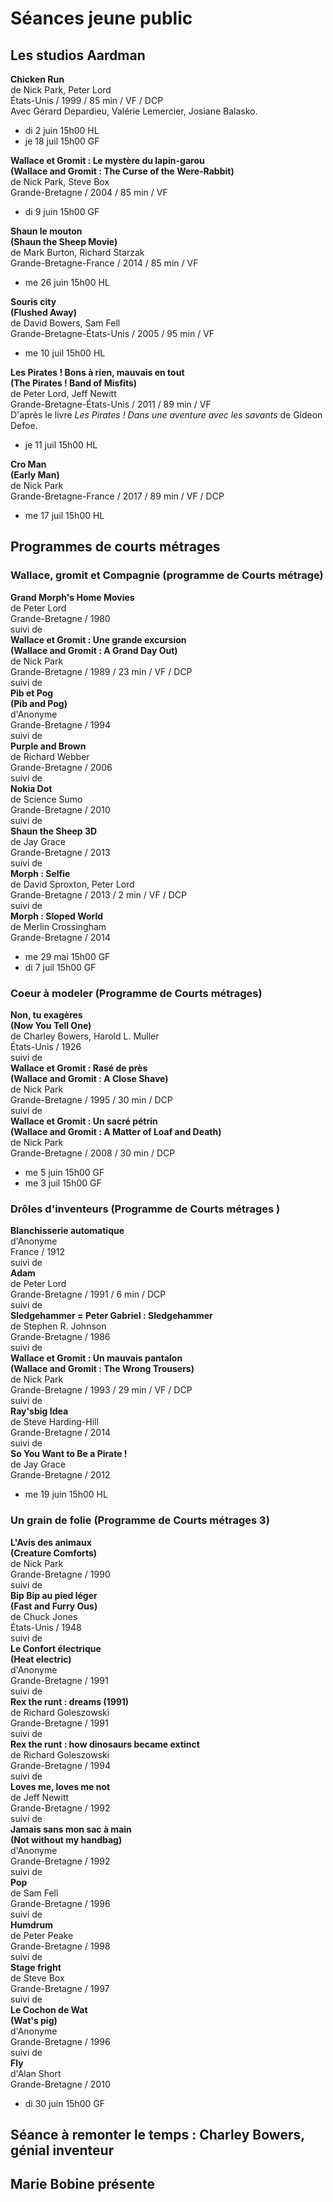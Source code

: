 # Séances jeune public

## Les studios Aardman

**Chicken Run**  
de Nick Park, Peter Lord  
États-Unis / 1999 / 85 min / VF / DCP  
Avec Gérard Depardieu, Valérie Lemercier, Josiane Balasko.

- di 2 juin 15h00 HL  
- je 18 juil 15h00 GF

**Wallace et Gromit : Le mystère du lapin-garou**  
**(Wallace and Gromit : The Curse of the Were-Rabbit)**  
de Nick Park, Steve Box  
Grande-Bretagne / 2004 / 85 min / VF

- di 9 juin 15h00 GF

**Shaun le mouton**  
**(Shaun the Sheep Movie)**  
de Mark Burton, Richard Starzak  
Grande-Bretagne-France / 2014 / 85 min / VF

- me 26 juin 15h00 HL

**Souris city**  
**(Flushed Away)**  
de David Bowers, Sam Fell  
Grande-Bretagne-États-Unis / 2005 / 95 min / VF

- me 10 juil 15h00 HL

**Les Pirates ! Bons à rien, mauvais en tout**  
**(The Pirates ! Band of Misfits)**  
de Peter Lord, Jeff Newitt  
Grande-Bretagne-États-Unis / 2011 / 89 min / VF  
D'après le livre _Les Pirates ! Dans une aventure avec les savants_ de Gideon Defoe.

- je 11 juil 15h00 HL

**Cro Man**  
**(Early Man)**  
de Nick Park  
Grande-Bretagne-France / 2017 / 89 min / VF / DCP

- me 17 juil 15h00 HL

## Programmes de courts métrages

###  Wallace, gromit et Compagnie (programme de Courts métrage)

**Grand Morph's Home Movies**  
de Peter Lord  
Grande-Bretagne / 1980  
suivi de  
**Wallace et Gromit : Une grande excursion**  
**(Wallace and Gromit : A Grand Day Out)**  
de Nick Park  
Grande-Bretagne / 1989 / 23 min / VF / DCP  
suivi de  
**Pib et Pog**  
**(Pib and Pog)**  
d'Anonyme  
Grande-Bretagne / 1994  
suivi de  
**Purple and Brown**  
de Richard Webber  
Grande-Bretagne / 2006  
suivi de  
**Nokia Dot**  
de Science Sumo  
Grande-Bretagne / 2010  
suivi de  
**Shaun the Sheep 3D**  
de Jay Grace  
Grande-Bretagne / 2013  
suivi de  
**Morph : Selfie**  
de David Sproxton, Peter Lord  
Grande-Bretagne / 2013 / 2 min / VF / DCP  
suivi de  
**Morph : Sloped World**  
de Merlin Crossingham  
Grande-Bretagne / 2014

- me 29 mai 15h00 GF  
- di 7 juil 15h00 GF

### Coeur à modeler (Programme de Courts métrages)

**Non, tu exagères**  
**(Now You Tell One)**  
de Charley Bowers, Harold L. Muller  
États-Unis / 1926  
suivi de  
**Wallace et Gromit : Rasé de près**  
**(Wallace and Gromit : A Close Shave)**  
de Nick Park  
Grande-Bretagne / 1995 / 30 min / DCP  
suivi de  
**Wallace et Gromit : Un sacré pétrin**  
**(Wallace and Gromit : A Matter of Loaf and Death)**  
de Nick Park  
Grande-Bretagne / 2008 / 30 min / DCP

- me 5 juin 15h00 GF  
- me 3 juil 15h00 GF

###  Drôles d'inventeurs (Programme de Courts métrages  )

**Blanchisserie automatique**  
d'Anonyme  
France / 1912  
suivi de  
**Adam**  
de Peter Lord  
Grande-Bretagne / 1991 / 6 min / DCP  
suivi de  
**Sledgehammer = Peter Gabriel : Sledgehammer**  
de Stephen R. Johnson  
Grande-Bretagne / 1986  
suivi de  
**Wallace et Gromit : Un mauvais pantalon**  
**(Wallace and Gromit : The Wrong Trousers)**  
de Nick Park  
Grande-Bretagne / 1993 / 29 min / VF / DCP  
suivi de  
**Ray'sbig Idea**  
de Steve Harding-Hill  
Grande-Bretagne / 2014  
suivi de  
**So You Want to Be a Pirate !**  
de Jay Grace  
Grande-Bretagne / 2012

- me 19 juin 15h00 HL

### Un grain de folie (Programme de Courts métrages 3)

**L'Avis des animaux**  
**(Creature Comforts)**  
de Nick Park  
Grande-Bretagne / 1990  
suivi de  
**Bip Bip au pied léger**  
**(Fast and Furry Ous)**  
de Chuck Jones  
États-Unis / 1948  
suivi de  
**Le Confort électrique**  
**(Heat electric)**  
d'Anonyme  
Grande-Bretagne / 1991  
suivi de  
**Rex the runt : dreams (1991)**  
de Richard Goleszowski  
Grande-Bretagne / 1991  
suivi de  
**Rex the runt : how dinosaurs became extinct**  
de Richard Goleszowski  
Grande-Bretagne / 1994  
suivi de  
**Loves me, loves me not**  
de Jeff Newitt  
Grande-Bretagne / 1992  
suivi de  
**Jamais sans mon sac à main**  
**(Not without my handbag)**  
d'Anonyme  
Grande-Bretagne / 1992  
suivi de  
**Pop**  
de Sam Fell  
Grande-Bretagne / 1996  
suivi de  
**Humdrum**  
de Peter Peake  
Grande-Bretagne / 1998  
suivi de  
**Stage fright**  
de Steve Box  
Grande-Bretagne / 1997  
suivi de  
**Le Cochon de Wat**  
**(Wat's pig)**  
d'Anonyme  
Grande-Bretagne / 1996  
suivi de  
**Fly**  
d'Alan Short  
Grande-Bretagne / 2010

- di 30 juin 15h00 GF

## Séance à remonter le temps : Charley Bowers, génial inventeur

## Marie Bobine présente

